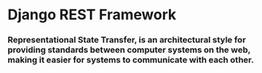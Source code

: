 # Django REST Framework

###  Representational State Transfer, is an architectural style for providing standards between computer systems on the web, making it easier for systems to communicate with each other.